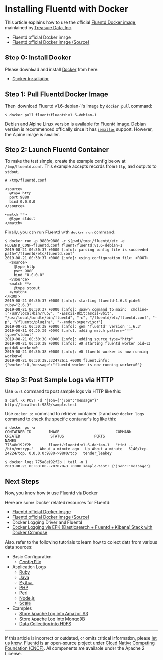 # Installing Fluentd with Docker

This article explains how to use the official [Fluentd Docker
image](https://hub.docker.com/r/fluent/fluentd/), maintained by [Treasure Data,
Inc](http://www.treasuredata.com/).

- [Fluentd official Docker image](https://hub.docker.com/r/fluent/fluentd/)
- [Fluentd official Docker image (Source)](https://github.com/fluent/fluentd-docker-image)


## Step 0: Install Docker

Please download and install [Docker](https://www.docker.com/) from here:

- [Docker Installation](https://docs.docker.com/engine/installation/)

## Step 1: Pull Fluentd Docker Image

Then, download Fluentd v1.6-debian-1's image by `docker pull` command:

``` {.CodeRay}
$ docker pull fluent/fluentd:v1.6-debian-1
```

Debian and Alpine Linux version is available for Fluentd image. Debian version
is recommended officially since it has
[`jemalloc`](https://github.com/jemalloc/jemalloc) support. However, the Alpine
image is smaller.


## Step 2: Launch Fluentd Container

To make the test simple, create the example config below at `/tmp/fluentd.conf`.
This example accepts records from `http`, and outputs to `stdout`.

``` {.CodeRay}
# /tmp/fluentd.conf

<source>
  @type http
  port 9880
  bind 0.0.0.0
</source>

<match **>
  @type stdout
</match>
```

Finally, you can run Fluentd with `docker run` command:

``` {.CodeRay}
$ docker run -p 9880:9880 -v $(pwd)/tmp:/fluentd/etc -e FLUENTD_CONF=fluentd.conf fluent/fluentd:v1.6-debian-1
2019-08-21 00:30:37 +0000 [info]: parsing config file is succeeded path="/fluentd/etc/fluentd.conf"
2019-08-21 00:30:37 +0000 [info]: using configuration file: <ROOT>
  <source>
    @type http
    port 9880
    bind "0.0.0.0"
  </source>
  <match **>
    @type stdout
  </match>
</ROOT>
2019-08-21 00:30:37 +0000 [info]: starting fluentd-1.6.3 pid=6 ruby="2.6.3"
2019-08-21 00:30:37 +0000 [info]: spawn command to main:  cmdline=["/usr/local/bin/ruby", "-Eascii-8bit:ascii-8bit", "/usr/local/bundle/bin/fluentd", "-c", "/fluentd/etc/fluentd.conf", "-p", "/fluentd/plugins", "--under-supervisor"]
2019-08-21 00:30:38 +0000 [info]: gem 'fluentd' version '1.6.3'
2019-08-21 00:30:38 +0000 [info]: adding match pattern="**" type="stdout"
2019-08-21 00:30:38 +0000 [info]: adding source type="http"
2019-08-21 00:30:38 +0000 [info]: #0 starting fluentd worker pid=13 ppid=6 worker=0
2019-08-21 00:30:38 +0000 [info]: #0 fluentd worker is now running worker=0
2019-08-21 00:30:38.332472611 +0000 fluent.info: {"worker":0,"message":"fluentd worker is now running worker=0"}
```


## Step 3: Post Sample Logs via HTTP

Use `curl` command to post sample logs via HTTP like this:

``` {.CodeRay}
$ curl -X POST -d 'json={"json":"message"}' http://localhost:9880/sample.test
```

Use `docker ps` command to retrieve container ID and use `docker logs` command
to check the specific container's log like this:

``` {.CodeRay}
$ docker ps -a
CONTAINER ID        IMAGE                          COMMAND                  CREATED              STATUS              PORTS                                         NAMES
775a8e192f2b        fluent/fluentd:v1.6-debian-1   "tini -- /bin/entryp…"   About a minute ago   Up About a minute   5140/tcp, 24224/tcp, 0.0.0.0:9880->9880/tcp   tender_leakey

$ docker logs 775a8e192f2b | tail -n 1
2019-08-21 00:33:00.570707843 +0000 sample.test: {"json":"message"}
```


## Next Steps

Now, you know how to use Fluentd via Docker.

Here are some Docker related resources for Fluentd:

- [Fluentd official Docker image](https://hub.docker.com/r/fluent/fluentd/)
- [Fluentd official Docker image (Source)](https://github.com/fluent/fluentd-docker-image)
- [Docker Logging Driver and Fluentd](/container-deployment/docker-logging-driver.md)
- [Docker Logging via EFK (Elasticsearch + Fluentd + Kibana) Stack with Docker Compose](/container-deployment/docker-compose.md)

Also, refer to the following tutorials to learn how to collect data from various
data sources:

- Basic Configuration
  - [Config File](/configuration/config-file.md)
- Application Logs
  - [Ruby](/language/ruby.md)
  - [Java](/language/java.md)
  - [Python](/language/python.md)
  - [PHP](/language/php.md)
  - [Perl](/language/perl.md)
  - [Node.js](/language/nodejs.md)
  - [Scala](/language/scala.md)
- Examples
  - [Store Apache Log into Amazon S3](/guides/apache-to-s3.md)
  - [Store Apache Log into MongoDB](/guides/apache-to-mongodb.md)
  - [Data Collection into HDFS](/guides/http-to-hdfs.md)


------------------------------------------------------------------------

If this article is incorrect or outdated, or omits critical information, please
[let us know](https://github.com/fluent/fluentd-docs-gitbook/issues?state=open).
[Fluentd](http://www.fluentd.org/) is an open-source project under
[Cloud Native Computing Foundation (CNCF)](https://cncf.io/). All components are
available under the Apache 2 License.
